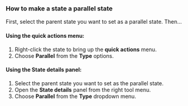 ### How to make a state a parallel state

First, select the parent state you want to set as a parallel state. Then…

#### Using the **quick actions** menu:

1. Right-click the state to bring up the **quick actions** menu.
2. Choose **Parallel** from the **Type** options.

#### Using the **State details** panel:

1. Select the parent state you want to set as the parallel state.
2. Open the **State details** panel from the right tool menu.
3. Choose **Parallel** from the **Type** dropdown menu.
